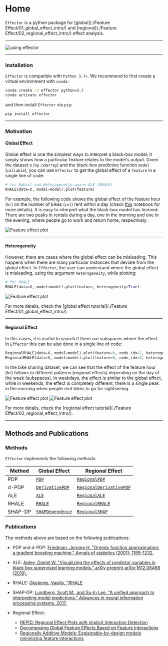 # Home

`Effector` is a python package for [global](./Feature Effect/01_global_effect_intro/) and [regional](./Feature Effect/02_regional_effect_intro/) effect analysis.

---

![using effector](static/effector_intro.gif)

---
### Installation

`Effector` is compatible with `Python 3.7+`. We recommend to first create a virtual environment with `conda`:

```bash
conda create -n effector python=3.7
conda activate effector
```

and then install `Effector` via `pip`:

```bash
pip install effector
```

---
### Motivation

#### Global Effect 

Global effect is one the simplest ways to interpret a black-box model;
it simply shows how a particular feature relates to the model's output.
Given the dataset `X` (`np.ndarray`) and the black-box predictive function `model` (`callable`), 
you can use `Effector` to get the global effect of a `feature` in a single line of code:

```python
# for Robust and Heterogeneity-aware ALE (RHALE)
RHALE(data=X, model=model).plot(feature)
```

For example, the following code shows the global effect of the feature hour (`hr`) on the 
number of bikes (`cnt`) rent within a day (check [this](Tutorials/real-examples/01_bike_sharing_dataset.ipynb) 
notebook for more details). It is easy to interpret what the black-box model has learned:
There are two peaks in rentals during a day, one in the morning and one in the evening,
where people go to work and return home, respectively:

![Feature effect plot](./Tutorials/real-examples/01_bike_sharing_dataset_files/01_bike_sharing_dataset_19_1.png)

--- 

#### Heterogeneity

However, there are cases where the global effect can be misleading. This happens 
when there are many particular instances that deviate from the global effect.
In `Effector`, the user can understand where the global effect is misleading, 
using the argument `heterogeneity`, while plotting:

```python
# for RHALE
RHALE(data=X, model=model).plot(feature, heterogeneity=True)
```

![Feature effect plot](./Tutorials/real-examples/01_bike_sharing_dataset_files/01_bike_sharing_dataset_20_0.png)


For more details, check the [global effect tutorial](./Feature Effect/01_global_effect_intro/).

--- 

#### Regional Effect

In this cases, it is useful to search if there are subspaces where the effect.
In `Effector` this can be also done in a single line of code:

```python
RegionalRHALE(data=X, model=model).plot(feature=0, node_idx=1, heterogeneity=True)
RegionalRHALE(data=X, model=model).plot(feature=0, node_idx=2, heterogeneity=True)
```

In the bike sharing dataset, we can see that the effect of the feature hour (`hr`) 
follows to different patterns (regional effects) depending on the day of the week (subspaces).
In weekdays, the effect is similar to the global effect, while in weekends, the effect is
completely different; there is a single peak in the morning when people rent bikes to go for sightseeing.

![Feature effect plot](./../Tutorials/real-examples/01_bike_sharing_dataset_files/01_bike_sharing_dataset_26_0.png)
![Feature effect plot](./../Tutorials/real-examples/01_bike_sharing_dataset_files/01_bike_sharing_dataset_26_1.png)

For more details, check the [regional effect tutorial](./Feature Effect/02_regional_effect_intro/).

---

## Methods and Publications

### Methods

`Effector` implements the following methods:

| Method   | Global Effect                                                                  | Regional Effect                                                                         |                                                                                                                                
|----------|--------------------------------------------------------------------------------|-----------------------------------------------------------------------------------------|
| PDP      | [`PDP`](./api/#effector.global_effect_pdp.PDP)                                 | [`RegionalPDP`](./../../03_API/#effector.regional_effect_pdp.RegionalPDP)               |
| d-PDP    | [`DerivativePDP`](./../../03_API/#effector.global_effect_pdp.DerivativePDP)    | [`RegionalDerivativePDP`](./../../03_API/#effector.regional_effect_pdp.RegionalDerivativePDP) |
| ALE      | [`ALE`](./../../03_API/#effector.global_effect_ale.ALE)                        | [`RegionalALE`](./../../03_API/#effector.regional_effect_ale.RegionalALE)               |
| RHALE    | [`RHALE`](./../../03_API/#effector.global_effect_ale.RHALE)                    | [`RegionalRHALE`](./../../03_API/#effector.regional_effect_ale.RegionalRHALE)           |
| SHAP-DP  | [`SHAPDependence`](./../../03_API/#effector.global_effect_shap.SHAPDependence) | [`RegionalSHAP`](./../../03_API/#effector.regional_effect_shap.RegionalSHAPDependence)  |

### Publications

The methods above are based on the following publications:


  - PDP and d-PDP: [Friedman, Jerome H. "Greedy function approximation: a gradient boosting machine." Annals of statistics (2001): 1189-1232.](https://projecteuclid.org/euclid.aos/1013203451)
  - ALE: [Apley, Daniel W. "Visualizing the effects of predictor variables in black box supervised learning models." arXiv preprint arXiv:1612.08468 (2016).](https://arxiv.org/abs/1612.08468)
  - RHALE: [Gkolemis, Vasilis, "RHALE](https://ebooks.iospress.nl/doi/10.3233/FAIA230354)
  - SHAP-DP: [Lundberg, Scott M., and Su-In Lee. "A unified approach to interpreting model predictions." Advances in neural information processing systems. 2017.](https://papers.nips.cc/paper/7062-a-unified-approach-to-interpreting-model-predictions)

- Regional Effect:
 
  - [REPID: Regional Effect Plots with implicit Interaction Detection](https://proceedings.mlr.press/v151/herbinger22a.html)
  - [Decomposing Global Feature Effects Based on Feature Interactions](https://arxiv.org/pdf/2306.00541.pdf)
  - [Regionally Additive Models: Explainable-by-design models minimizing feature interactions](https://arxiv.org/abs/2309.12215)